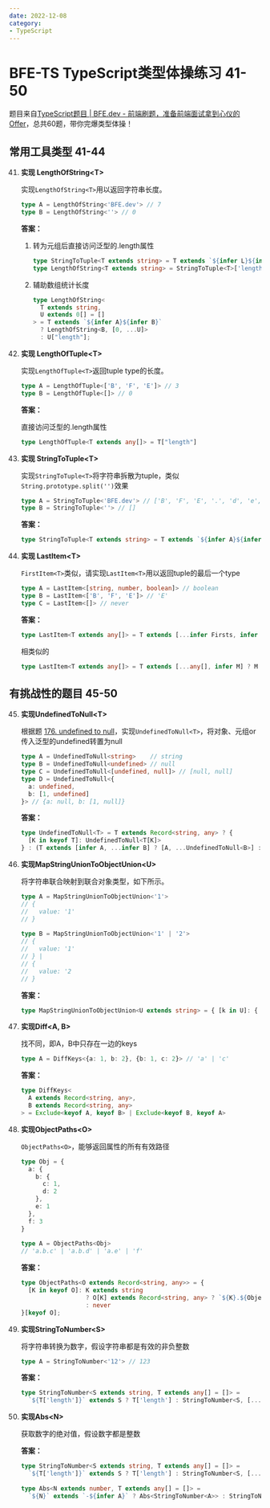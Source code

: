 ```yaml
---
date: 2022-12-08
category:
- TypeScript
---
```


# BFE-TS  TypeScript类型体操练习 41- 50

题目来自[TypeScript题目 | BFE.dev - 前端刷题，准备前端面试拿到心仪的Offer](https://bigfrontend.dev/zh/typescript)，总共60题，带你完爆类型体操！

## 常用工具类型 41-44

41. **实现 LengthOfString\<T>**

    实现`LengthOfString<T>`用以返回字符串长度。

    ```ts
    type A = LengthOfString<'BFE.dev'> // 7
    type B = LengthOfString<''> // 0
    ```

    **答案：**

    1.  转为元组后直接访问泛型的.length属性

        ```ts
        type StringToTuple<T extends string> = T extends `${infer L}${infer R}` ? [L, ...StringToTuple<R>] : [];
        type LengthOfString<T extends string> = StringToTuple<T>['length'];
        ```

    0.  辅助数组统计长度

        ```ts
        type LengthOfString<
          T extends string,
          U extends 0[] = []
        > = T extends `${infer A}${infer B}`
          ? LengthOfString<B, [0, ...U]>
          : U["length"];
        ```

16. **实现 LengthOfTuple\<T>**

    实现`LengthOfTuple<T>`返回tuple type的长度。

    ```ts
    type A = LengthOfTuple<['B', 'F', 'E']> // 3
    type B = LengthOfTuple<[]> // 0
    ```

    **答案：**

    直接访问泛型的.length属性

    ```ts
    type LengthOfTuple<T extends any[]> = T["length"]
    ```

16. **实现 StringToTuple\<T>**

    实现`StringToTuple<T>`将字符串拆散为tuple，类似`String.prototype.split('')`效果

    ```ts
    type A = StringToTuple<'BFE.dev'> // ['B', 'F', 'E', '.', 'd', 'e','v']
    type B = StringToTuple<''> // []
    ```

    **答案：**

    ```ts
    type StringToTuple<T extends string> = T extends `${infer A}${infer B}` ? [A, ...StringToTuple<B>] : []
    ```

16. **实现 LastItem\<T>**

    `FirstItem<T>`类似，请实现`LastItem<T>`用以返回tuple的最后一个type

    ```ts
    type A = LastItem<[string, number, boolean]> // boolean
    type B = LastItem<['B', 'F', 'E']> // 'E'
    type C = LastItem<[]> // never
    ```

    **答案：**

    ```ts
    type LastItem<T extends any[]> = T extends [...infer Firsts, infer Last] ? Last : never
    ```

    相类似的

    ```ts
    type LastItem<T extends any[]> = T extends [...any[], infer M] ? M : never;
    ```


## 有挑战性的题目 45-50

45. **实现UndefinedToNull\<T>**

    根据题 [176. undefined to null](https://bigfrontend.dev/problem/undefined-to-null)，实现`UndefinedToNull<T>`，将对象、元组or传入泛型的undefined转置为null

    ```ts
    type A = UndefinedToNull<string>    // string
    type B = UndefinedToNull<undefined> // null
    type C = UndefinedToNull<[undefined, null]> // [null, null]
    type D = UndefinedToNull<{
      a: undefined,
      b: [1, undefined]
    }> // {a: null, b: [1, null]}
    ```

    **答案：**

    ```ts
    type UndefinedToNull<T> = T extends Record<string, any> ? {
      [K in keyof T]: UndefinedToNull<T[K]>
    } : (T extends [infer A, ...infer B] ? [A, ...UndefinedToNull<B>] : T extends undefined ? null : T)
    ```

46. **实现MapStringUnionToObjectUnion\<U>**

    将字符串联合映射到联合对象类型，如下所示。

    ```ts
    type A = MapStringUnionToObjectUnion<'1'>
    // {
    //   value: '1'
    // } 
    ​
    type B = MapStringUnionToObjectUnion<'1' | '2'>
    // {
    //   value: '1'
    // } |
    // {
    //   value: '2
    // }
    ```

    **答案：**

    ```ts
    type MapStringUnionToObjectUnion<U extends string> = { [k in U]: { value: k } }[U]
    ```


47. **实现Diff<A, B>**

    找不同，即A，B中只存在一边的keys

    ```ts
    type A = DiffKeys<{a: 1, b: 2}, {b: 1, c: 2}> // 'a' | 'c'
    ```

    **答案：**

    ```ts
    type DiffKeys<
      A extends Record<string, any>,
      B extends Record<string, any>
    > = Exclude<keyof A, keyof B> | Exclude<keyof B, keyof A>
    ```

48. **实现ObjectPaths\<O>**

    `ObjectPaths<O>`，能够返回属性的所有有效路径

    ```ts
    type Obj = {
      a: {
        b: {
          c: 1,
          d: 2
        },
        e: 1
      },
      f: 3
    }
    ​
    type A = ObjectPaths<Obj>
    // 'a.b.c' | 'a.b.d' | 'a.e' | 'f'
    ```

    **答案：**

    ```ts
    type ObjectPaths<O extends Record<string, any>> = {
      [K in keyof O]: K extends string 
                      ? O[K] extends Record<string, any> ? `${K}.${ObjectPaths<O[K]>}` : `${K}`
                      : never
    }[keyof O];
    ```

49. **实现StringToNumber\<S>**

    将字符串转换为数字，假设字符串都是有效的非负整数

    ```ts
    type A = StringToNumber<'12'> // 123
    ```

    **答案：**

    ```ts
    type StringToNumber<S extends string, T extends any[] = []> =
      `${T['length']}` extends S ? T['length'] : StringToNumber<S, [...T, any]> 
    ```

50. **实现Abs\<N>**

    获取数字的绝对值，假设数字都是整数

    **答案：**

    ```ts
    type StringToNumber<S extends string, T extends any[] = []> =
      `${T['length']}` extends S ? T['length'] : StringToNumber<S, [...T, any]> 
    ​
    type Abs<N extends number, T extends any[] = []> =
      `${N}` extends `-${infer A}` ? Abs<StringToNumber<A>> : StringToNumber<`${N}`>
    ```
